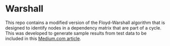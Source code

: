 # Warshall

This repo contains a modified version of the Floyd-Warshall algorithm that is
designed to identify nodes in a dependency matrix that are part of a cycle. 
This was developed to generate sample results from test data to be included in
this [Medium.com article](https://medium.com/@jdmedlock/why-should-i-give-a-dag-e5f4a1f6ac7).

